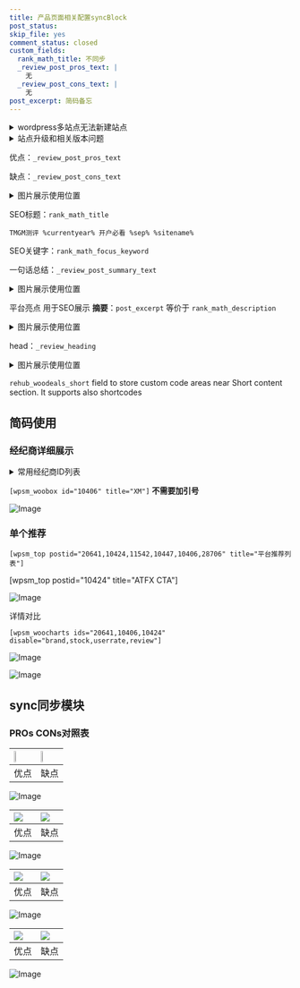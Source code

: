 ```yaml
---
title: 产品页面相关配置syncBlock
post_status: 
skip_file: yes
comment_status: closed
custom_fields:
  rank_math_title: 不同步
  _review_post_pros_text: |
    无
  _review_post_cons_text: |
    无
post_excerpt: 简码备忘
---
```

<details><summary>wordpress多站点无法新建站点</summary>

<li>和报错需要清理cookies一样的原因</li>
<li>wp-config.php里面<code>define( 'SUBDOMAIN_INSTALL', false );//子域名安装</code></li>
<li>新建子站点是用<code>define( 'SUBDOMAIN_INSTALL', true);//子域名安装</code> 完成以后，改成<code>false</code></li>
</details>

<details><summary>站点升级和相关版本问题</summary>

<p>wordpress：5.9.9
woocommerce：7.5.1
出现问题的地方：主题选项里面>><strong>Product layout >>compact style</strong></p>
<p>如何出现没有用过的字段 导致无法保存。先导出配置 然后进行修改，后面再次恢复即可。</p>
<p>出现部分字段无法显示时，需要返回默认布局后，对产品进行保存就好了。</p>
<p></p>
</details>

优点：`_review_post_pros_text`

缺点：`_review_post_cons_text`

<details><summary>图片展示使用位置</summary>

<img src="https://prod-files-secure.s3.us-west-2.amazonaws.com/39ed1227-6d7d-4570-be36-9ccd4a2c4241/f51d3d83-55d4-4bdf-9604-f37ec77ab556/Untitled.png?X-Amz-Algorithm=AWS4-HMAC-SHA256&X-Amz-Content-Sha256=UNSIGNED-PAYLOAD&X-Amz-Credential=ASIAZI2LB466RTKRLUOF%2F20251018%2Fus-west-2%2Fs3%2Faws4_request&X-Amz-Date=20251018T105516Z&X-Amz-Expires=3600&X-Amz-Security-Token=IQoJb3JpZ2luX2VjEA8aCXVzLXdlc3QtMiJIMEYCIQDuaikhkat7NaKCW5LtPbdKxYdRfv%2FJbmhgp4nkrWA%2FYQIhALo1BWTIJi8GtyINqiJ0u%2F98r4oJ5bQutCgoH1vrM7HiKogECLf%2F%2F%2F%2F%2F%2F%2F%2F%2F%2FwEQABoMNjM3NDIzMTgzODA1IgwxD6IzQ49cH27oOekq3AM6EbrwUk5YZPcb2%2F%2FPyqkJVGseEphmXB64wLFmZNjO3Mfp%2F7BDkV4k78ziS78%2BHvDRSi%2B3ZeJfVvPPkIunrA7R8lMawIuStC8Uea9%2FxbDPP80pA7MQR4Pb4xdll8tK9cSxQR%2BgHt%2FWtKtxIhzyr40jUAb274ftczEQ1I%2FCwkSBSso51Qjwm2RZIn%2FwGEy9CroB4Oh70ty9qHgSIbfdXAnRa5lEL91kVjztJ1IoBGMHJ6rtZXhaXQJbbQAPXXqHF0Ye9%2FNYWZ3%2FAophh4XTH6qGf9nYo6KwrTZfz4r7aW%2FTi7FBD2L50vNOtIoGjSZ%2B%2FglsUh4QT6pc0vNshvtN%2BVpu0eGwpQEcwev%2BEpgi2mPjN6Qjz%2BRiI4KHBqNdTmlSoHK66oSfIHyo4XRyAgH%2FgehU8wvmWIgj%2Bt14ULDexfax4U8Od2EwppXDrgLtxoK0bjN1aSbxsExl5MQSGqdhFDDMrqkQ1vuV7uYieGC1%2BaoN7BpvzhZPuuuceRLPLQ590Z2kogekubATrgoSPAzqRbd7Hd0CF%2By1AJfHYv1OfP6AQFA3O%2B%2BVUoqnepTMh91ATVzPQkSlaednDDDRs5xevFzjFB%2Bv9fMk2MGsONTNULqcGXZr7PkKLqDIfK%2FdqTDJ5czHBjqkAdtZ7VdweJGhkf12t4J9u7oodS%2BuPZo4JzQesg93Bz7B6MY6knwtYfZUISPP%2FV4CCfmR0RTJnWugHfYZd3ND3wE07Y4YYkqlkhJUuyD%2FXpj4oHEkum9sbpiQ7BTw9n0lugvaljMmJ6DYFB1Qs5iaf7XlVyzXUvmfNOFvyf17tfueJwwf9NRVfJ%2BUiVlS5DpIHRaCQV53eC4dxyFwPgcuah%2F76%2F6N&X-Amz-Signature=e6176a3a38534952138eb0bd84389a36ccb903f9d5f39778a2e8829b11507440&X-Amz-SignedHeaders=host&x-amz-checksum-mode=ENABLED&x-id=GetObject" alt="Image">
</details>

SEO标题：`rank_math_title`

`TMGM测评 %currentyear% 开户必看 %sep% %sitename%`

SEO关键字：`rank_math_focus_keyword`

一句话总结：`_review_post_summary_text`

<details><summary>图片展示使用位置</summary>

<img src="https://prod-files-secure.s3.us-west-2.amazonaws.com/39ed1227-6d7d-4570-be36-9ccd4a2c4241/4b96a922-296c-4f4e-8630-d1c870cbce01/Untitled.png?X-Amz-Algorithm=AWS4-HMAC-SHA256&X-Amz-Content-Sha256=UNSIGNED-PAYLOAD&X-Amz-Credential=ASIAZI2LB466VT2EJ6IK%2F20251018%2Fus-west-2%2Fs3%2Faws4_request&X-Amz-Date=20251018T105516Z&X-Amz-Expires=3600&X-Amz-Security-Token=IQoJb3JpZ2luX2VjEA8aCXVzLXdlc3QtMiJHMEUCIElkgbGZwU6y8SN45D%2F%2BUZJ1bbc6YU0JfM8H%2F%2FxES9skAiEAwzGowZN4Q8WIQMGUJCVNtLuKU%2FHq9Lz4ln4L5nxJBu4qiAQIuP%2F%2F%2F%2F%2F%2F%2F%2F%2F%2FARAAGgw2Mzc0MjMxODM4MDUiDEm%2BFgFRMMKDNU2yEyrcA2uY2CDz39mMTfXg0n1N2VmbPz74t2ZEm3qEkX8NAHR5Eyrc%2BmshH1YIRAN7FtZ0Ly5VEpdAlI%2BzrwLrwGgE8PGRn4RCQpKQ98%2B7MSp7glUecE%2BfTln8Yvk7dsSt8H8rRO2e1%2F4nq36Q6QHntClzG68QvHAuZQbdus8hrWSMKTzHDqbesj7uYvhf0s8w06jelN8%2BuLOgkitwqYvRVRllqeIITsM1n0APGWopdx49ywGj%2BBzmUbbvMatOmm%2BdpXMgCi2ba9DD%2FETSvna%2BAHB%2BmQhCDleKBISbJDviSIZDeHvT0wsD%2BrZq%2FgQxEFjXCsrluuN8GXT6orAnw61PNduVKL0rQCNeopKGfELOWtD%2BjIILc6PqTI9sfJkhagPYpMXS52rHhtKN05rVdIKoDt2kbIQz1250oxiwcrpa3JX4hORAnyKSb%2B5i6lm5UKZQGlO8d35zDQ8RmW1D2cz6QLu0HIL8M35MYQ%2Fwem6wo21kJUiPEfE0N3jLYno46bMpoTaILTU%2FJ%2B1a7Woz95gIAAtFXC2rDI4R9GVgeM%2BbyM0QVi1bMXbvfAwJ4YJBfF0RtZn9q1g%2FU5QpNiK%2FQZeRincnpDGLNDA0uQ6CtA3fJQJ1YQYIUV3aC1F7CH0WMwY%2FMPTlzMcGOqUB8yplfo%2BABbxS6W1yTINyyXN%2B1pNQ7Ux82iWUPkceSokCgw6NbecDKdxSW8%2FAy5p1P1F6KI039zcxdxJsqsX19F5QD2agC7HcU%2BR5pyJswlvw1BMkHf5EraO2FSU%2FWxsfDUQClqTFeWzbCAJw2kdYLsd%2BHRV5tdgT1FqicRBEf3ogxJ%2Bv09xo5A83vruxW1K1Tog2QREuD2rDnzPYFmkEZnQ8n43z&X-Amz-Signature=4526c8fee292b0376c991eb1ae8020c003d6716d7643e1e656af5c063bef9521&X-Amz-SignedHeaders=host&x-amz-checksum-mode=ENABLED&x-id=GetObject" alt="Image">
</details>

平台亮点 用于SEO展示 **摘要**：`post_excerpt`  等价于 `rank_math_description`

<details><summary>图片展示使用位置</summary>

<img src="https://prod-files-secure.s3.us-west-2.amazonaws.com/39ed1227-6d7d-4570-be36-9ccd4a2c4241/1ee11f63-b60a-4dfe-a7a7-d58ff23b5d88/Untitled.png?X-Amz-Algorithm=AWS4-HMAC-SHA256&X-Amz-Content-Sha256=UNSIGNED-PAYLOAD&X-Amz-Credential=ASIAZI2LB466WMR4JTJH%2F20251018%2Fus-west-2%2Fs3%2Faws4_request&X-Amz-Date=20251018T105516Z&X-Amz-Expires=3600&X-Amz-Security-Token=IQoJb3JpZ2luX2VjEA8aCXVzLXdlc3QtMiJGMEQCIAy2IdN0yMwcl%2FQE45wl0JiVM%2Bi87gmrwS86e50y%2FrbyAiBRMPDScXPKANBoW6Y80eVQK3gNJMDGz0k%2Fc1hiKqSXeiqIBAi3%2F%2F%2F%2F%2F%2F%2F%2F%2F%2F8BEAAaDDYzNzQyMzE4MzgwNSIMOTWX0uuLmfFuUk5VKtwD9xmf4A45ZuK6V5kd6osxYy%2F9ptOGtD7QIPDJETSXEaufNUIE2jYIJ3Uqr6sQXYTQdhqqBXzLddqKBkvKPRKRFreVUQ4mdIBmDQOgAb3M69EjQ5SXPnqmYSZVSO%2BMCPy%2BGlXGEZGQ%2FvStyYS9s09h4zXVBF88FhTzllpQAtWDs3ZELTtp7VmRQqyDSp48Az2qYvjyVMyoxHN1S1Lx5HyEsBkBuHIJ9pONJ7KZZLMGxX2EtDNDp%2BZPmDgvHcxRXI8HJPamCGqlUmEdLwmIHfvxcBOejnVez5qdp1AF6W2gwx7B%2FmOm3WdXhbzcIdEdOg7ZGXNZeWjS%2F6a5eXigZi4Z%2FQFsUs6E1yYlU5wnXd3TVOwooiqqWXdtaR2caHvwZsHoNNgW0PhLQVBW1lhq5u9C%2Fp%2BAkEqxw1CdsYYIsKaTb51nfHdsI3%2B4GYiImMaFzyvIVDHsqIj9GNhOd8Mx84AljzgPGM2rZBD9JFwCTQvAjzB5rIA1xIrq05pgqTzo%2FkDqFZ1cQ%2FUt1Vz9FcIHgNNGRD50ZmM3e7jFBFSOnm88pyB9tUmjELMJCHJN3W9k%2F07D2jl9kfIpeVmiFw14cbWGBVYassMfrCw66Fv4GRNE0jEH5Tcs6VfNA24YXWMw0uTMxwY6pgEUS2jnMzLnhiW0U7pfHBMq7eRP4BletAjbnOGYCqApmOKHHuBlxG3WDQuHyy3JW9Gjl5lY4RDeF%2FVORU2f8fp7HjK9PdKOHkhcElHzh6Q1Vknq2NR%2FTrZjjLChqlqwQeBj%2BXzK%2FyU1KE8e2WK2Y9U54gF5jUM0UxsCS9g4X5tyWEsUs6wGxZ1V6CCXQG6kToQcBXphyl%2FFDvWpzTzFp%2Fdm7ENQLDMZ&X-Amz-Signature=97069c999e4137d52948df577255b7c8c834f513a6b751f7b8df3734c66b723c&X-Amz-SignedHeaders=host&x-amz-checksum-mode=ENABLED&x-id=GetObject" alt="Image">
<img src="https://prod-files-secure.s3.us-west-2.amazonaws.com/39ed1227-6d7d-4570-be36-9ccd4a2c4241/ad4118b5-78d8-4fbe-801e-3b29b5d99c01/Untitled.png?X-Amz-Algorithm=AWS4-HMAC-SHA256&X-Amz-Content-Sha256=UNSIGNED-PAYLOAD&X-Amz-Credential=ASIAZI2LB466WMR4JTJH%2F20251018%2Fus-west-2%2Fs3%2Faws4_request&X-Amz-Date=20251018T105516Z&X-Amz-Expires=3600&X-Amz-Security-Token=IQoJb3JpZ2luX2VjEA8aCXVzLXdlc3QtMiJGMEQCIAy2IdN0yMwcl%2FQE45wl0JiVM%2Bi87gmrwS86e50y%2FrbyAiBRMPDScXPKANBoW6Y80eVQK3gNJMDGz0k%2Fc1hiKqSXeiqIBAi3%2F%2F%2F%2F%2F%2F%2F%2F%2F%2F8BEAAaDDYzNzQyMzE4MzgwNSIMOTWX0uuLmfFuUk5VKtwD9xmf4A45ZuK6V5kd6osxYy%2F9ptOGtD7QIPDJETSXEaufNUIE2jYIJ3Uqr6sQXYTQdhqqBXzLddqKBkvKPRKRFreVUQ4mdIBmDQOgAb3M69EjQ5SXPnqmYSZVSO%2BMCPy%2BGlXGEZGQ%2FvStyYS9s09h4zXVBF88FhTzllpQAtWDs3ZELTtp7VmRQqyDSp48Az2qYvjyVMyoxHN1S1Lx5HyEsBkBuHIJ9pONJ7KZZLMGxX2EtDNDp%2BZPmDgvHcxRXI8HJPamCGqlUmEdLwmIHfvxcBOejnVez5qdp1AF6W2gwx7B%2FmOm3WdXhbzcIdEdOg7ZGXNZeWjS%2F6a5eXigZi4Z%2FQFsUs6E1yYlU5wnXd3TVOwooiqqWXdtaR2caHvwZsHoNNgW0PhLQVBW1lhq5u9C%2Fp%2BAkEqxw1CdsYYIsKaTb51nfHdsI3%2B4GYiImMaFzyvIVDHsqIj9GNhOd8Mx84AljzgPGM2rZBD9JFwCTQvAjzB5rIA1xIrq05pgqTzo%2FkDqFZ1cQ%2FUt1Vz9FcIHgNNGRD50ZmM3e7jFBFSOnm88pyB9tUmjELMJCHJN3W9k%2F07D2jl9kfIpeVmiFw14cbWGBVYassMfrCw66Fv4GRNE0jEH5Tcs6VfNA24YXWMw0uTMxwY6pgEUS2jnMzLnhiW0U7pfHBMq7eRP4BletAjbnOGYCqApmOKHHuBlxG3WDQuHyy3JW9Gjl5lY4RDeF%2FVORU2f8fp7HjK9PdKOHkhcElHzh6Q1Vknq2NR%2FTrZjjLChqlqwQeBj%2BXzK%2FyU1KE8e2WK2Y9U54gF5jUM0UxsCS9g4X5tyWEsUs6wGxZ1V6CCXQG6kToQcBXphyl%2FFDvWpzTzFp%2Fdm7ENQLDMZ&X-Amz-Signature=9c61d663d0269a462eb835db6e1574dac0532478f85fcc025fb8dd421867aff2&X-Amz-SignedHeaders=host&x-amz-checksum-mode=ENABLED&x-id=GetObject" alt="Image">
<img src="https://prod-files-secure.s3.us-west-2.amazonaws.com/39ed1227-6d7d-4570-be36-9ccd4a2c4241/a38cf7c9-a79c-4b64-9e94-13589fe0758b/Untitled.png?X-Amz-Algorithm=AWS4-HMAC-SHA256&X-Amz-Content-Sha256=UNSIGNED-PAYLOAD&X-Amz-Credential=ASIAZI2LB466WMR4JTJH%2F20251018%2Fus-west-2%2Fs3%2Faws4_request&X-Amz-Date=20251018T105516Z&X-Amz-Expires=3600&X-Amz-Security-Token=IQoJb3JpZ2luX2VjEA8aCXVzLXdlc3QtMiJGMEQCIAy2IdN0yMwcl%2FQE45wl0JiVM%2Bi87gmrwS86e50y%2FrbyAiBRMPDScXPKANBoW6Y80eVQK3gNJMDGz0k%2Fc1hiKqSXeiqIBAi3%2F%2F%2F%2F%2F%2F%2F%2F%2F%2F8BEAAaDDYzNzQyMzE4MzgwNSIMOTWX0uuLmfFuUk5VKtwD9xmf4A45ZuK6V5kd6osxYy%2F9ptOGtD7QIPDJETSXEaufNUIE2jYIJ3Uqr6sQXYTQdhqqBXzLddqKBkvKPRKRFreVUQ4mdIBmDQOgAb3M69EjQ5SXPnqmYSZVSO%2BMCPy%2BGlXGEZGQ%2FvStyYS9s09h4zXVBF88FhTzllpQAtWDs3ZELTtp7VmRQqyDSp48Az2qYvjyVMyoxHN1S1Lx5HyEsBkBuHIJ9pONJ7KZZLMGxX2EtDNDp%2BZPmDgvHcxRXI8HJPamCGqlUmEdLwmIHfvxcBOejnVez5qdp1AF6W2gwx7B%2FmOm3WdXhbzcIdEdOg7ZGXNZeWjS%2F6a5eXigZi4Z%2FQFsUs6E1yYlU5wnXd3TVOwooiqqWXdtaR2caHvwZsHoNNgW0PhLQVBW1lhq5u9C%2Fp%2BAkEqxw1CdsYYIsKaTb51nfHdsI3%2B4GYiImMaFzyvIVDHsqIj9GNhOd8Mx84AljzgPGM2rZBD9JFwCTQvAjzB5rIA1xIrq05pgqTzo%2FkDqFZ1cQ%2FUt1Vz9FcIHgNNGRD50ZmM3e7jFBFSOnm88pyB9tUmjELMJCHJN3W9k%2F07D2jl9kfIpeVmiFw14cbWGBVYassMfrCw66Fv4GRNE0jEH5Tcs6VfNA24YXWMw0uTMxwY6pgEUS2jnMzLnhiW0U7pfHBMq7eRP4BletAjbnOGYCqApmOKHHuBlxG3WDQuHyy3JW9Gjl5lY4RDeF%2FVORU2f8fp7HjK9PdKOHkhcElHzh6Q1Vknq2NR%2FTrZjjLChqlqwQeBj%2BXzK%2FyU1KE8e2WK2Y9U54gF5jUM0UxsCS9g4X5tyWEsUs6wGxZ1V6CCXQG6kToQcBXphyl%2FFDvWpzTzFp%2Fdm7ENQLDMZ&X-Amz-Signature=beab3d6000534f938afba54bcb2b2e534a2a7cb8624fb9f8ae84e224b0401617&X-Amz-SignedHeaders=host&x-amz-checksum-mode=ENABLED&x-id=GetObject" alt="Image">
<img src="https://prod-files-secure.s3.us-west-2.amazonaws.com/39ed1227-6d7d-4570-be36-9ccd4a2c4241/7da6fc1e-d2ac-42ae-8c75-cb5749aa18f6/Untitled.png?X-Amz-Algorithm=AWS4-HMAC-SHA256&X-Amz-Content-Sha256=UNSIGNED-PAYLOAD&X-Amz-Credential=ASIAZI2LB466WMR4JTJH%2F20251018%2Fus-west-2%2Fs3%2Faws4_request&X-Amz-Date=20251018T105516Z&X-Amz-Expires=3600&X-Amz-Security-Token=IQoJb3JpZ2luX2VjEA8aCXVzLXdlc3QtMiJGMEQCIAy2IdN0yMwcl%2FQE45wl0JiVM%2Bi87gmrwS86e50y%2FrbyAiBRMPDScXPKANBoW6Y80eVQK3gNJMDGz0k%2Fc1hiKqSXeiqIBAi3%2F%2F%2F%2F%2F%2F%2F%2F%2F%2F8BEAAaDDYzNzQyMzE4MzgwNSIMOTWX0uuLmfFuUk5VKtwD9xmf4A45ZuK6V5kd6osxYy%2F9ptOGtD7QIPDJETSXEaufNUIE2jYIJ3Uqr6sQXYTQdhqqBXzLddqKBkvKPRKRFreVUQ4mdIBmDQOgAb3M69EjQ5SXPnqmYSZVSO%2BMCPy%2BGlXGEZGQ%2FvStyYS9s09h4zXVBF88FhTzllpQAtWDs3ZELTtp7VmRQqyDSp48Az2qYvjyVMyoxHN1S1Lx5HyEsBkBuHIJ9pONJ7KZZLMGxX2EtDNDp%2BZPmDgvHcxRXI8HJPamCGqlUmEdLwmIHfvxcBOejnVez5qdp1AF6W2gwx7B%2FmOm3WdXhbzcIdEdOg7ZGXNZeWjS%2F6a5eXigZi4Z%2FQFsUs6E1yYlU5wnXd3TVOwooiqqWXdtaR2caHvwZsHoNNgW0PhLQVBW1lhq5u9C%2Fp%2BAkEqxw1CdsYYIsKaTb51nfHdsI3%2B4GYiImMaFzyvIVDHsqIj9GNhOd8Mx84AljzgPGM2rZBD9JFwCTQvAjzB5rIA1xIrq05pgqTzo%2FkDqFZ1cQ%2FUt1Vz9FcIHgNNGRD50ZmM3e7jFBFSOnm88pyB9tUmjELMJCHJN3W9k%2F07D2jl9kfIpeVmiFw14cbWGBVYassMfrCw66Fv4GRNE0jEH5Tcs6VfNA24YXWMw0uTMxwY6pgEUS2jnMzLnhiW0U7pfHBMq7eRP4BletAjbnOGYCqApmOKHHuBlxG3WDQuHyy3JW9Gjl5lY4RDeF%2FVORU2f8fp7HjK9PdKOHkhcElHzh6Q1Vknq2NR%2FTrZjjLChqlqwQeBj%2BXzK%2FyU1KE8e2WK2Y9U54gF5jUM0UxsCS9g4X5tyWEsUs6wGxZ1V6CCXQG6kToQcBXphyl%2FFDvWpzTzFp%2Fdm7ENQLDMZ&X-Amz-Signature=712b7f3a7e36a0fcfbc221be52a31dfcd27f8925ca23d48fb977ff4bbf5351b9&X-Amz-SignedHeaders=host&x-amz-checksum-mode=ENABLED&x-id=GetObject" alt="Image">
<img src="https://prod-files-secure.s3.us-west-2.amazonaws.com/39ed1227-6d7d-4570-be36-9ccd4a2c4241/7e97f40a-eaee-47f5-b2f9-475f96808fa7/Untitled.png?X-Amz-Algorithm=AWS4-HMAC-SHA256&X-Amz-Content-Sha256=UNSIGNED-PAYLOAD&X-Amz-Credential=ASIAZI2LB466WMR4JTJH%2F20251018%2Fus-west-2%2Fs3%2Faws4_request&X-Amz-Date=20251018T105516Z&X-Amz-Expires=3600&X-Amz-Security-Token=IQoJb3JpZ2luX2VjEA8aCXVzLXdlc3QtMiJGMEQCIAy2IdN0yMwcl%2FQE45wl0JiVM%2Bi87gmrwS86e50y%2FrbyAiBRMPDScXPKANBoW6Y80eVQK3gNJMDGz0k%2Fc1hiKqSXeiqIBAi3%2F%2F%2F%2F%2F%2F%2F%2F%2F%2F8BEAAaDDYzNzQyMzE4MzgwNSIMOTWX0uuLmfFuUk5VKtwD9xmf4A45ZuK6V5kd6osxYy%2F9ptOGtD7QIPDJETSXEaufNUIE2jYIJ3Uqr6sQXYTQdhqqBXzLddqKBkvKPRKRFreVUQ4mdIBmDQOgAb3M69EjQ5SXPnqmYSZVSO%2BMCPy%2BGlXGEZGQ%2FvStyYS9s09h4zXVBF88FhTzllpQAtWDs3ZELTtp7VmRQqyDSp48Az2qYvjyVMyoxHN1S1Lx5HyEsBkBuHIJ9pONJ7KZZLMGxX2EtDNDp%2BZPmDgvHcxRXI8HJPamCGqlUmEdLwmIHfvxcBOejnVez5qdp1AF6W2gwx7B%2FmOm3WdXhbzcIdEdOg7ZGXNZeWjS%2F6a5eXigZi4Z%2FQFsUs6E1yYlU5wnXd3TVOwooiqqWXdtaR2caHvwZsHoNNgW0PhLQVBW1lhq5u9C%2Fp%2BAkEqxw1CdsYYIsKaTb51nfHdsI3%2B4GYiImMaFzyvIVDHsqIj9GNhOd8Mx84AljzgPGM2rZBD9JFwCTQvAjzB5rIA1xIrq05pgqTzo%2FkDqFZ1cQ%2FUt1Vz9FcIHgNNGRD50ZmM3e7jFBFSOnm88pyB9tUmjELMJCHJN3W9k%2F07D2jl9kfIpeVmiFw14cbWGBVYassMfrCw66Fv4GRNE0jEH5Tcs6VfNA24YXWMw0uTMxwY6pgEUS2jnMzLnhiW0U7pfHBMq7eRP4BletAjbnOGYCqApmOKHHuBlxG3WDQuHyy3JW9Gjl5lY4RDeF%2FVORU2f8fp7HjK9PdKOHkhcElHzh6Q1Vknq2NR%2FTrZjjLChqlqwQeBj%2BXzK%2FyU1KE8e2WK2Y9U54gF5jUM0UxsCS9g4X5tyWEsUs6wGxZ1V6CCXQG6kToQcBXphyl%2FFDvWpzTzFp%2Fdm7ENQLDMZ&X-Amz-Signature=677b03409140fd4205b63c6614cbe56ec3a24127eb7ab112caee28e5849d35d3&X-Amz-SignedHeaders=host&x-amz-checksum-mode=ENABLED&x-id=GetObject" alt="Image">
</details>

head：`_review_heading`

<details><summary>图片展示使用位置</summary>

<img src="https://prod-files-secure.s3.us-west-2.amazonaws.com/39ed1227-6d7d-4570-be36-9ccd4a2c4241/3a4650ad-9887-415c-889a-edd51fa54f27/Untitled.png?X-Amz-Algorithm=AWS4-HMAC-SHA256&X-Amz-Content-Sha256=UNSIGNED-PAYLOAD&X-Amz-Credential=ASIAZI2LB466SNIUOGV5%2F20251018%2Fus-west-2%2Fs3%2Faws4_request&X-Amz-Date=20251018T105516Z&X-Amz-Expires=3600&X-Amz-Security-Token=IQoJb3JpZ2luX2VjEA8aCXVzLXdlc3QtMiJHMEUCIQDUAMAUtB1%2BFcg4s8SgbISmKWuaCEHcueuUGLAzOq7GhwIgVru8799Y%2FhwsQ4uCeTRH1AYyIKctXrMn55d5xGLi7wkqiAQIt%2F%2F%2F%2F%2F%2F%2F%2F%2F%2F%2FARAAGgw2Mzc0MjMxODM4MDUiDIl9TM9EDTxYKVWTzSrcA9uDRxShU72E2wyxqZDvEoTsL7T%2BvdRt9pJncKcX4jfL0dVUHrQm%2Bhno8l1DCsy2Xe7dRmGEDt23K99zKqHU4G1vfzUnddYgHBILUivdJv0I4T7dpGTjE94BDA9x7XjiBDWslD8XuIbrEW8oYow9cU2IX4M6qqRxwmB5uh1w7qyJuAqWwog%2Bc%2BbJu0C6TNxVOTJc%2FB9vVDkeqjl6vSeUa2Z6LYDESg61pzqxAMuP8r3XgbsUTBHB7wV6jadgiF8cT2hC0CyvjcMKYeb9tu3PUEwxWV5NfASkm3hm8chySrx6HU3WvqyQQkbcw6PyIMiJsiaudCjZutJzzXwlzTiFcUj7sAZWLhxInZAgcEaFRhd2nOS1slQ%2Bzjd%2FbjC6B9US53Tjh7gfcrzJrSnBbRWg30abMQKLJMTln4PaaF3r5ZiGsIl5v8hY9njGkxmZ8kDTJxi2ylZm%2B0W%2B4%2FNnq%2FpoUbVqGHkokxBPjk1eRNqlKver%2FYzgzdLmWcHkALgW2vYYm7CT1HTH6WwuYGSL0xnLpftSc%2F6H0lS2YkAKhBFJ7Ob53eux05q6SCzaX%2BZGjW0ch%2FG4gBQHxGTsDLzrX6q6%2F0lQnS9OLO6NqdP2AltBAhbWbHxznpYPyVleXS4LMPDkzMcGOqUBVXPDoFesAYEfsZVjj9EOTDaNi8KV3lBQuDRjim36M9wZyaMZOjR6t114C732CIoazriqDI2Aas2qtq8WYmTMH6xghdnTGKvFhLDnP2U9BMyajvS1xT%2F7xhJKeTuRXJj2AdOn5Y5lgFvgenpdaWpPhG%2F397bT7DHtag32ghk0gTlAnyngOMrImxF%2FurIQcM4%2F%2Fsv08ApZfqno89WMVmmfHuNkkwAC&X-Amz-Signature=6f204abeec3c3f6ddb3e26241e548ac938eb41c28a340fbfdb2abd494e224011&X-Amz-SignedHeaders=host&x-amz-checksum-mode=ENABLED&x-id=GetObject" alt="Image">
</details>

`rehub_woodeals_short`	field to store custom code areas near Short content section. It supports also shortcodes



## 简码使用

### 经纪商详细展示

<details><summary>常用经纪商ID列表</summary>

<pre><code class="php">嘉盛 ===> 20641  [wpsm_woobox id="20641" title="嘉盛"]
易信easymarkets ===> 11542  [wpsm_woobox id="11542" title="易信easymarkets"]
ATFX外汇 ===> 10424  [wpsm_woobox id="10424" title="ATFX"]
XM ===> 10406  [wpsm_woobox id="10406" title="XM"]
TMGM ===> 29622  [wpsm_woobox id="29622" title="TMGM"]
HYCM ===> 10447  [wpsm_woobox id="10447" title="HYCM"]
fpmarkets澳福外汇 ===> 20639  [wpsm_woobox id="20639" title="fpmarkets澳福外汇"]</code></pre>
</details>

`[wpsm_woobox id="10406" title="XM"]` **不需要加引号**

![Image](https://prod-files-secure.s3.us-west-2.amazonaws.com/39ed1227-6d7d-4570-be36-9ccd4a2c4241/4f898f9d-0fa7-4e43-acd3-ac6bc7be575a/Untitled.png?X-Amz-Algorithm=AWS4-HMAC-SHA256&X-Amz-Content-Sha256=UNSIGNED-PAYLOAD&X-Amz-Credential=ASIAZI2LB466776P7LUA%2F20251018%2Fus-west-2%2Fs3%2Faws4_request&X-Amz-Date=20251018T105514Z&X-Amz-Expires=3600&X-Amz-Security-Token=IQoJb3JpZ2luX2VjEA8aCXVzLXdlc3QtMiJGMEQCICMobCZzN%2F62GQlTdIsXa6aqMCh3kwftDHiCpOC0BBjyAiAgd8qdcC2fLH85VGjO2%2BRHHO1H%2FTOEi2aNuU1J6dT4hyqIBAi3%2F%2F%2F%2F%2F%2F%2F%2F%2F%2F8BEAAaDDYzNzQyMzE4MzgwNSIMTmc9LuJRX5N5IqzkKtwDL9f86N2oSTCMi4Q7VqcDMPkSv7J9M77P291MfHUkCKU4jtbCeBBvlQO9lk6Tgv4f3OV%2F4b%2F0kd4Vt7sD5KZq4ZmZHkh8QMDLwErUbaTeNmcayMHDsK8hMEAjLVAF2Lc1IC0dcI2mRN6bsLTNk4rHU%2BjQBt2cUUSSRSMY3khjTpu0FymKBwSPkR0okvHGwPGyqjGiIkDT3REetoOldAqLmjWyBUO3oy4eSCXbbDWJ2adjQ41MMXbE6sUQ8lkG6YVGl848eJ73ngsz50ONEHW300ZItNIsjiVleZQlFKIKdEje8hlo%2BlKzYsgyNYC%2Bj6CtjUIQ6EY73oxIUf8eCEO%2Bt6atL3L7eo4vsIvOsJOwF2B0QAlG4y2wtAcaNWKEYpYWsto5L%2FImMjtqOMOsv13p7vLVMT%2FAiO1pekMJ6mGzAz0ub3LvM3SbmWyIfsYGza2FsDAHb4uozk1R3GPYHG93I5lxPLvI6zvliVNsDR%2Fxh7eoxkWQfKps2HSTUIc42SqGAajApJmbuIchAPamhKuwhu4MggDR2rgAwzXfvIPJZUXtOBuTHeAUAYqA3l8RQoyXhO3EfEO0xp4pMSr7SX8LN7FOPbSlR8jMlj9465jTZzBz%2BjqrS%2FU3ab1HLz4w%2BOTMxwY6pgE2a8do%2F%2F6Lfs21NyPL7FV11phC7ulASliR3TO108cIt5g3R%2B90FWlwH6MPClq7m3Jec%2FiUutMF2vWBBZlsP0HawKV488psNaOVq8ljzLuwpKpOBDptQvei%2B91Z1EsD9PoEvpHO5QP3UpFwzvh1TcLnpdI5ch46TOdEV2x%2FYLC0FwfPIeDEeB06Qc%2F1j9IVH9C6n2BRpxb4HibRiCanGhlhoDClWlFQ&X-Amz-Signature=ba42d9549ef9a8773f64981005b3187957c83a66d22dacf61bbd1e2280afaa4e&X-Amz-SignedHeaders=host&x-amz-checksum-mode=ENABLED&x-id=GetObject)

### 单个推荐
`[wpsm_top postid="20641,10424,11542,10447,10406,28706" title="平台推荐列表"]`

[wpsm_top postid="10424" title="ATFX CTA"]

![Image](https://prod-files-secure.s3.us-west-2.amazonaws.com/39ed1227-6d7d-4570-be36-9ccd4a2c4241/5ac620dc-51a8-48b6-b55d-91f47299193c/Untitled.png?X-Amz-Algorithm=AWS4-HMAC-SHA256&X-Amz-Content-Sha256=UNSIGNED-PAYLOAD&X-Amz-Credential=ASIAZI2LB466776P7LUA%2F20251018%2Fus-west-2%2Fs3%2Faws4_request&X-Amz-Date=20251018T105514Z&X-Amz-Expires=3600&X-Amz-Security-Token=IQoJb3JpZ2luX2VjEA8aCXVzLXdlc3QtMiJGMEQCICMobCZzN%2F62GQlTdIsXa6aqMCh3kwftDHiCpOC0BBjyAiAgd8qdcC2fLH85VGjO2%2BRHHO1H%2FTOEi2aNuU1J6dT4hyqIBAi3%2F%2F%2F%2F%2F%2F%2F%2F%2F%2F8BEAAaDDYzNzQyMzE4MzgwNSIMTmc9LuJRX5N5IqzkKtwDL9f86N2oSTCMi4Q7VqcDMPkSv7J9M77P291MfHUkCKU4jtbCeBBvlQO9lk6Tgv4f3OV%2F4b%2F0kd4Vt7sD5KZq4ZmZHkh8QMDLwErUbaTeNmcayMHDsK8hMEAjLVAF2Lc1IC0dcI2mRN6bsLTNk4rHU%2BjQBt2cUUSSRSMY3khjTpu0FymKBwSPkR0okvHGwPGyqjGiIkDT3REetoOldAqLmjWyBUO3oy4eSCXbbDWJ2adjQ41MMXbE6sUQ8lkG6YVGl848eJ73ngsz50ONEHW300ZItNIsjiVleZQlFKIKdEje8hlo%2BlKzYsgyNYC%2Bj6CtjUIQ6EY73oxIUf8eCEO%2Bt6atL3L7eo4vsIvOsJOwF2B0QAlG4y2wtAcaNWKEYpYWsto5L%2FImMjtqOMOsv13p7vLVMT%2FAiO1pekMJ6mGzAz0ub3LvM3SbmWyIfsYGza2FsDAHb4uozk1R3GPYHG93I5lxPLvI6zvliVNsDR%2Fxh7eoxkWQfKps2HSTUIc42SqGAajApJmbuIchAPamhKuwhu4MggDR2rgAwzXfvIPJZUXtOBuTHeAUAYqA3l8RQoyXhO3EfEO0xp4pMSr7SX8LN7FOPbSlR8jMlj9465jTZzBz%2BjqrS%2FU3ab1HLz4w%2BOTMxwY6pgE2a8do%2F%2F6Lfs21NyPL7FV11phC7ulASliR3TO108cIt5g3R%2B90FWlwH6MPClq7m3Jec%2FiUutMF2vWBBZlsP0HawKV488psNaOVq8ljzLuwpKpOBDptQvei%2B91Z1EsD9PoEvpHO5QP3UpFwzvh1TcLnpdI5ch46TOdEV2x%2FYLC0FwfPIeDEeB06Qc%2F1j9IVH9C6n2BRpxb4HibRiCanGhlhoDClWlFQ&X-Amz-Signature=c151641ad30f109589b2d26257ffe248e6500fa04ac23e5541c41c296688a30e&X-Amz-SignedHeaders=host&x-amz-checksum-mode=ENABLED&x-id=GetObject)

详情对比

`[wpsm_woocharts ids="20641,10406,10424" disable="brand,stock,userrate,review"]`

![Image](https://prod-files-secure.s3.us-west-2.amazonaws.com/39ed1227-6d7d-4570-be36-9ccd4a2c4241/bf3ba45f-b9f3-4295-8aef-b4a495fd25f4/Untitled.png?X-Amz-Algorithm=AWS4-HMAC-SHA256&X-Amz-Content-Sha256=UNSIGNED-PAYLOAD&X-Amz-Credential=ASIAZI2LB466776P7LUA%2F20251018%2Fus-west-2%2Fs3%2Faws4_request&X-Amz-Date=20251018T105514Z&X-Amz-Expires=3600&X-Amz-Security-Token=IQoJb3JpZ2luX2VjEA8aCXVzLXdlc3QtMiJGMEQCICMobCZzN%2F62GQlTdIsXa6aqMCh3kwftDHiCpOC0BBjyAiAgd8qdcC2fLH85VGjO2%2BRHHO1H%2FTOEi2aNuU1J6dT4hyqIBAi3%2F%2F%2F%2F%2F%2F%2F%2F%2F%2F8BEAAaDDYzNzQyMzE4MzgwNSIMTmc9LuJRX5N5IqzkKtwDL9f86N2oSTCMi4Q7VqcDMPkSv7J9M77P291MfHUkCKU4jtbCeBBvlQO9lk6Tgv4f3OV%2F4b%2F0kd4Vt7sD5KZq4ZmZHkh8QMDLwErUbaTeNmcayMHDsK8hMEAjLVAF2Lc1IC0dcI2mRN6bsLTNk4rHU%2BjQBt2cUUSSRSMY3khjTpu0FymKBwSPkR0okvHGwPGyqjGiIkDT3REetoOldAqLmjWyBUO3oy4eSCXbbDWJ2adjQ41MMXbE6sUQ8lkG6YVGl848eJ73ngsz50ONEHW300ZItNIsjiVleZQlFKIKdEje8hlo%2BlKzYsgyNYC%2Bj6CtjUIQ6EY73oxIUf8eCEO%2Bt6atL3L7eo4vsIvOsJOwF2B0QAlG4y2wtAcaNWKEYpYWsto5L%2FImMjtqOMOsv13p7vLVMT%2FAiO1pekMJ6mGzAz0ub3LvM3SbmWyIfsYGza2FsDAHb4uozk1R3GPYHG93I5lxPLvI6zvliVNsDR%2Fxh7eoxkWQfKps2HSTUIc42SqGAajApJmbuIchAPamhKuwhu4MggDR2rgAwzXfvIPJZUXtOBuTHeAUAYqA3l8RQoyXhO3EfEO0xp4pMSr7SX8LN7FOPbSlR8jMlj9465jTZzBz%2BjqrS%2FU3ab1HLz4w%2BOTMxwY6pgE2a8do%2F%2F6Lfs21NyPL7FV11phC7ulASliR3TO108cIt5g3R%2B90FWlwH6MPClq7m3Jec%2FiUutMF2vWBBZlsP0HawKV488psNaOVq8ljzLuwpKpOBDptQvei%2B91Z1EsD9PoEvpHO5QP3UpFwzvh1TcLnpdI5ch46TOdEV2x%2FYLC0FwfPIeDEeB06Qc%2F1j9IVH9C6n2BRpxb4HibRiCanGhlhoDClWlFQ&X-Amz-Signature=9de907ce3e905641a202e70e1eb8329455ae38cf867502fb159a7ead5c47c0ca&X-Amz-SignedHeaders=host&x-amz-checksum-mode=ENABLED&x-id=GetObject)

![Image](https://prod-files-secure.s3.us-west-2.amazonaws.com/39ed1227-6d7d-4570-be36-9ccd4a2c4241/30bc56ef-f383-4b48-9768-2ebc9e436ec0/Untitled.png?X-Amz-Algorithm=AWS4-HMAC-SHA256&X-Amz-Content-Sha256=UNSIGNED-PAYLOAD&X-Amz-Credential=ASIAZI2LB466776P7LUA%2F20251018%2Fus-west-2%2Fs3%2Faws4_request&X-Amz-Date=20251018T105514Z&X-Amz-Expires=3600&X-Amz-Security-Token=IQoJb3JpZ2luX2VjEA8aCXVzLXdlc3QtMiJGMEQCICMobCZzN%2F62GQlTdIsXa6aqMCh3kwftDHiCpOC0BBjyAiAgd8qdcC2fLH85VGjO2%2BRHHO1H%2FTOEi2aNuU1J6dT4hyqIBAi3%2F%2F%2F%2F%2F%2F%2F%2F%2F%2F8BEAAaDDYzNzQyMzE4MzgwNSIMTmc9LuJRX5N5IqzkKtwDL9f86N2oSTCMi4Q7VqcDMPkSv7J9M77P291MfHUkCKU4jtbCeBBvlQO9lk6Tgv4f3OV%2F4b%2F0kd4Vt7sD5KZq4ZmZHkh8QMDLwErUbaTeNmcayMHDsK8hMEAjLVAF2Lc1IC0dcI2mRN6bsLTNk4rHU%2BjQBt2cUUSSRSMY3khjTpu0FymKBwSPkR0okvHGwPGyqjGiIkDT3REetoOldAqLmjWyBUO3oy4eSCXbbDWJ2adjQ41MMXbE6sUQ8lkG6YVGl848eJ73ngsz50ONEHW300ZItNIsjiVleZQlFKIKdEje8hlo%2BlKzYsgyNYC%2Bj6CtjUIQ6EY73oxIUf8eCEO%2Bt6atL3L7eo4vsIvOsJOwF2B0QAlG4y2wtAcaNWKEYpYWsto5L%2FImMjtqOMOsv13p7vLVMT%2FAiO1pekMJ6mGzAz0ub3LvM3SbmWyIfsYGza2FsDAHb4uozk1R3GPYHG93I5lxPLvI6zvliVNsDR%2Fxh7eoxkWQfKps2HSTUIc42SqGAajApJmbuIchAPamhKuwhu4MggDR2rgAwzXfvIPJZUXtOBuTHeAUAYqA3l8RQoyXhO3EfEO0xp4pMSr7SX8LN7FOPbSlR8jMlj9465jTZzBz%2BjqrS%2FU3ab1HLz4w%2BOTMxwY6pgE2a8do%2F%2F6Lfs21NyPL7FV11phC7ulASliR3TO108cIt5g3R%2B90FWlwH6MPClq7m3Jec%2FiUutMF2vWBBZlsP0HawKV488psNaOVq8ljzLuwpKpOBDptQvei%2B91Z1EsD9PoEvpHO5QP3UpFwzvh1TcLnpdI5ch46TOdEV2x%2FYLC0FwfPIeDEeB06Qc%2F1j9IVH9C6n2BRpxb4HibRiCanGhlhoDClWlFQ&X-Amz-Signature=1c490ecf8dedee1f544ed4104cae9dd3f9390e55e5b20ef00d1ee5f46a0bb4b1&X-Amz-SignedHeaders=host&x-amz-checksum-mode=ENABLED&x-id=GetObject)

## sync同步模块

### PROs CONs对照表

| <img src="https://cdn.ifttt.fun/gh/jarlin8/OSS@main/icons/customize/pros.svg" height="auto" width="37.3%"> | <img src="https://cdn.ifttt.fun/gh/jarlin8/OSS@main/icons/customize/cons.svg" height="auto" width="28.8%"> |
| :--- | :--- |
| 优点 | 缺点 |

![Image](https://prod-files-secure.s3.us-west-2.amazonaws.com/39ed1227-6d7d-4570-be36-9ccd4a2c4241/8742b755-dfb5-4004-9a5f-d6e561664bd8/Untitled.png?X-Amz-Algorithm=AWS4-HMAC-SHA256&X-Amz-Content-Sha256=UNSIGNED-PAYLOAD&X-Amz-Credential=ASIAZI2LB466776P7LUA%2F20251018%2Fus-west-2%2Fs3%2Faws4_request&X-Amz-Date=20251018T105514Z&X-Amz-Expires=3600&X-Amz-Security-Token=IQoJb3JpZ2luX2VjEA8aCXVzLXdlc3QtMiJGMEQCICMobCZzN%2F62GQlTdIsXa6aqMCh3kwftDHiCpOC0BBjyAiAgd8qdcC2fLH85VGjO2%2BRHHO1H%2FTOEi2aNuU1J6dT4hyqIBAi3%2F%2F%2F%2F%2F%2F%2F%2F%2F%2F8BEAAaDDYzNzQyMzE4MzgwNSIMTmc9LuJRX5N5IqzkKtwDL9f86N2oSTCMi4Q7VqcDMPkSv7J9M77P291MfHUkCKU4jtbCeBBvlQO9lk6Tgv4f3OV%2F4b%2F0kd4Vt7sD5KZq4ZmZHkh8QMDLwErUbaTeNmcayMHDsK8hMEAjLVAF2Lc1IC0dcI2mRN6bsLTNk4rHU%2BjQBt2cUUSSRSMY3khjTpu0FymKBwSPkR0okvHGwPGyqjGiIkDT3REetoOldAqLmjWyBUO3oy4eSCXbbDWJ2adjQ41MMXbE6sUQ8lkG6YVGl848eJ73ngsz50ONEHW300ZItNIsjiVleZQlFKIKdEje8hlo%2BlKzYsgyNYC%2Bj6CtjUIQ6EY73oxIUf8eCEO%2Bt6atL3L7eo4vsIvOsJOwF2B0QAlG4y2wtAcaNWKEYpYWsto5L%2FImMjtqOMOsv13p7vLVMT%2FAiO1pekMJ6mGzAz0ub3LvM3SbmWyIfsYGza2FsDAHb4uozk1R3GPYHG93I5lxPLvI6zvliVNsDR%2Fxh7eoxkWQfKps2HSTUIc42SqGAajApJmbuIchAPamhKuwhu4MggDR2rgAwzXfvIPJZUXtOBuTHeAUAYqA3l8RQoyXhO3EfEO0xp4pMSr7SX8LN7FOPbSlR8jMlj9465jTZzBz%2BjqrS%2FU3ab1HLz4w%2BOTMxwY6pgE2a8do%2F%2F6Lfs21NyPL7FV11phC7ulASliR3TO108cIt5g3R%2B90FWlwH6MPClq7m3Jec%2FiUutMF2vWBBZlsP0HawKV488psNaOVq8ljzLuwpKpOBDptQvei%2B91Z1EsD9PoEvpHO5QP3UpFwzvh1TcLnpdI5ch46TOdEV2x%2FYLC0FwfPIeDEeB06Qc%2F1j9IVH9C6n2BRpxb4HibRiCanGhlhoDClWlFQ&X-Amz-Signature=986be0454f07f26581777c5235b1c47ca0787718e75755a3e201f40516090c60&X-Amz-SignedHeaders=host&x-amz-checksum-mode=ENABLED&x-id=GetObject)

| <img src="https://cdn.ifttt.fun/gh/jarlin8/OSS@main/icons/customize/pros1.svg" height="auto"> | <img src="https://cdn.ifttt.fun/gh/jarlin8/OSS@main/icons/customize/cons1.svg" height="auto"> |
| :--- | :--- |
| 优点 | 缺点 |

![Image](https://prod-files-secure.s3.us-west-2.amazonaws.com/39ed1227-6d7d-4570-be36-9ccd4a2c4241/806358f8-c9c4-4e17-bb35-c6c76a5397a5/Untitled.png?X-Amz-Algorithm=AWS4-HMAC-SHA256&X-Amz-Content-Sha256=UNSIGNED-PAYLOAD&X-Amz-Credential=ASIAZI2LB466776P7LUA%2F20251018%2Fus-west-2%2Fs3%2Faws4_request&X-Amz-Date=20251018T105514Z&X-Amz-Expires=3600&X-Amz-Security-Token=IQoJb3JpZ2luX2VjEA8aCXVzLXdlc3QtMiJGMEQCICMobCZzN%2F62GQlTdIsXa6aqMCh3kwftDHiCpOC0BBjyAiAgd8qdcC2fLH85VGjO2%2BRHHO1H%2FTOEi2aNuU1J6dT4hyqIBAi3%2F%2F%2F%2F%2F%2F%2F%2F%2F%2F8BEAAaDDYzNzQyMzE4MzgwNSIMTmc9LuJRX5N5IqzkKtwDL9f86N2oSTCMi4Q7VqcDMPkSv7J9M77P291MfHUkCKU4jtbCeBBvlQO9lk6Tgv4f3OV%2F4b%2F0kd4Vt7sD5KZq4ZmZHkh8QMDLwErUbaTeNmcayMHDsK8hMEAjLVAF2Lc1IC0dcI2mRN6bsLTNk4rHU%2BjQBt2cUUSSRSMY3khjTpu0FymKBwSPkR0okvHGwPGyqjGiIkDT3REetoOldAqLmjWyBUO3oy4eSCXbbDWJ2adjQ41MMXbE6sUQ8lkG6YVGl848eJ73ngsz50ONEHW300ZItNIsjiVleZQlFKIKdEje8hlo%2BlKzYsgyNYC%2Bj6CtjUIQ6EY73oxIUf8eCEO%2Bt6atL3L7eo4vsIvOsJOwF2B0QAlG4y2wtAcaNWKEYpYWsto5L%2FImMjtqOMOsv13p7vLVMT%2FAiO1pekMJ6mGzAz0ub3LvM3SbmWyIfsYGza2FsDAHb4uozk1R3GPYHG93I5lxPLvI6zvliVNsDR%2Fxh7eoxkWQfKps2HSTUIc42SqGAajApJmbuIchAPamhKuwhu4MggDR2rgAwzXfvIPJZUXtOBuTHeAUAYqA3l8RQoyXhO3EfEO0xp4pMSr7SX8LN7FOPbSlR8jMlj9465jTZzBz%2BjqrS%2FU3ab1HLz4w%2BOTMxwY6pgE2a8do%2F%2F6Lfs21NyPL7FV11phC7ulASliR3TO108cIt5g3R%2B90FWlwH6MPClq7m3Jec%2FiUutMF2vWBBZlsP0HawKV488psNaOVq8ljzLuwpKpOBDptQvei%2B91Z1EsD9PoEvpHO5QP3UpFwzvh1TcLnpdI5ch46TOdEV2x%2FYLC0FwfPIeDEeB06Qc%2F1j9IVH9C6n2BRpxb4HibRiCanGhlhoDClWlFQ&X-Amz-Signature=54b0b89261d0e6c50307e6b5730f05dc736d0850c05632a25a95d335e2f4cb54&X-Amz-SignedHeaders=host&x-amz-checksum-mode=ENABLED&x-id=GetObject)

| <img src="https://cdn.ifttt.fun/gh/jarlin8/OSS@main/icons/customize/pros2.svg" height="auto"> | <img src="https://cdn.ifttt.fun/gh/jarlin8/OSS@main/icons/customize/cons2.svg" height="auto"> |
| :--- | :--- |
| 优点 | 缺点 |

![Image](https://prod-files-secure.s3.us-west-2.amazonaws.com/39ed1227-6d7d-4570-be36-9ccd4a2c4241/a9245ec9-70dd-4005-b534-0d54315fc5f3/Untitled.png?X-Amz-Algorithm=AWS4-HMAC-SHA256&X-Amz-Content-Sha256=UNSIGNED-PAYLOAD&X-Amz-Credential=ASIAZI2LB466776P7LUA%2F20251018%2Fus-west-2%2Fs3%2Faws4_request&X-Amz-Date=20251018T105514Z&X-Amz-Expires=3600&X-Amz-Security-Token=IQoJb3JpZ2luX2VjEA8aCXVzLXdlc3QtMiJGMEQCICMobCZzN%2F62GQlTdIsXa6aqMCh3kwftDHiCpOC0BBjyAiAgd8qdcC2fLH85VGjO2%2BRHHO1H%2FTOEi2aNuU1J6dT4hyqIBAi3%2F%2F%2F%2F%2F%2F%2F%2F%2F%2F8BEAAaDDYzNzQyMzE4MzgwNSIMTmc9LuJRX5N5IqzkKtwDL9f86N2oSTCMi4Q7VqcDMPkSv7J9M77P291MfHUkCKU4jtbCeBBvlQO9lk6Tgv4f3OV%2F4b%2F0kd4Vt7sD5KZq4ZmZHkh8QMDLwErUbaTeNmcayMHDsK8hMEAjLVAF2Lc1IC0dcI2mRN6bsLTNk4rHU%2BjQBt2cUUSSRSMY3khjTpu0FymKBwSPkR0okvHGwPGyqjGiIkDT3REetoOldAqLmjWyBUO3oy4eSCXbbDWJ2adjQ41MMXbE6sUQ8lkG6YVGl848eJ73ngsz50ONEHW300ZItNIsjiVleZQlFKIKdEje8hlo%2BlKzYsgyNYC%2Bj6CtjUIQ6EY73oxIUf8eCEO%2Bt6atL3L7eo4vsIvOsJOwF2B0QAlG4y2wtAcaNWKEYpYWsto5L%2FImMjtqOMOsv13p7vLVMT%2FAiO1pekMJ6mGzAz0ub3LvM3SbmWyIfsYGza2FsDAHb4uozk1R3GPYHG93I5lxPLvI6zvliVNsDR%2Fxh7eoxkWQfKps2HSTUIc42SqGAajApJmbuIchAPamhKuwhu4MggDR2rgAwzXfvIPJZUXtOBuTHeAUAYqA3l8RQoyXhO3EfEO0xp4pMSr7SX8LN7FOPbSlR8jMlj9465jTZzBz%2BjqrS%2FU3ab1HLz4w%2BOTMxwY6pgE2a8do%2F%2F6Lfs21NyPL7FV11phC7ulASliR3TO108cIt5g3R%2B90FWlwH6MPClq7m3Jec%2FiUutMF2vWBBZlsP0HawKV488psNaOVq8ljzLuwpKpOBDptQvei%2B91Z1EsD9PoEvpHO5QP3UpFwzvh1TcLnpdI5ch46TOdEV2x%2FYLC0FwfPIeDEeB06Qc%2F1j9IVH9C6n2BRpxb4HibRiCanGhlhoDClWlFQ&X-Amz-Signature=867381028a3383f09d95250308643ee4352a0711743efcc438856fe67cc5d66b&X-Amz-SignedHeaders=host&x-amz-checksum-mode=ENABLED&x-id=GetObject)

| <img src="https://cdn.ifttt.fun/gh/jarlin8/OSS@main/icons/customize/pros3.svg" height="auto"> | <img src="https://cdn.ifttt.fun/gh/jarlin8/OSS@main/icons/customize/cons3.svg" height="auto"> |
| :--- | :--- |
| 优点 | 缺点 |

![Image](https://prod-files-secure.s3.us-west-2.amazonaws.com/39ed1227-6d7d-4570-be36-9ccd4a2c4241/e1e580a2-2e5c-4780-9ff4-19c318fc2284/Untitled.png?X-Amz-Algorithm=AWS4-HMAC-SHA256&X-Amz-Content-Sha256=UNSIGNED-PAYLOAD&X-Amz-Credential=ASIAZI2LB466776P7LUA%2F20251018%2Fus-west-2%2Fs3%2Faws4_request&X-Amz-Date=20251018T105514Z&X-Amz-Expires=3600&X-Amz-Security-Token=IQoJb3JpZ2luX2VjEA8aCXVzLXdlc3QtMiJGMEQCICMobCZzN%2F62GQlTdIsXa6aqMCh3kwftDHiCpOC0BBjyAiAgd8qdcC2fLH85VGjO2%2BRHHO1H%2FTOEi2aNuU1J6dT4hyqIBAi3%2F%2F%2F%2F%2F%2F%2F%2F%2F%2F8BEAAaDDYzNzQyMzE4MzgwNSIMTmc9LuJRX5N5IqzkKtwDL9f86N2oSTCMi4Q7VqcDMPkSv7J9M77P291MfHUkCKU4jtbCeBBvlQO9lk6Tgv4f3OV%2F4b%2F0kd4Vt7sD5KZq4ZmZHkh8QMDLwErUbaTeNmcayMHDsK8hMEAjLVAF2Lc1IC0dcI2mRN6bsLTNk4rHU%2BjQBt2cUUSSRSMY3khjTpu0FymKBwSPkR0okvHGwPGyqjGiIkDT3REetoOldAqLmjWyBUO3oy4eSCXbbDWJ2adjQ41MMXbE6sUQ8lkG6YVGl848eJ73ngsz50ONEHW300ZItNIsjiVleZQlFKIKdEje8hlo%2BlKzYsgyNYC%2Bj6CtjUIQ6EY73oxIUf8eCEO%2Bt6atL3L7eo4vsIvOsJOwF2B0QAlG4y2wtAcaNWKEYpYWsto5L%2FImMjtqOMOsv13p7vLVMT%2FAiO1pekMJ6mGzAz0ub3LvM3SbmWyIfsYGza2FsDAHb4uozk1R3GPYHG93I5lxPLvI6zvliVNsDR%2Fxh7eoxkWQfKps2HSTUIc42SqGAajApJmbuIchAPamhKuwhu4MggDR2rgAwzXfvIPJZUXtOBuTHeAUAYqA3l8RQoyXhO3EfEO0xp4pMSr7SX8LN7FOPbSlR8jMlj9465jTZzBz%2BjqrS%2FU3ab1HLz4w%2BOTMxwY6pgE2a8do%2F%2F6Lfs21NyPL7FV11phC7ulASliR3TO108cIt5g3R%2B90FWlwH6MPClq7m3Jec%2FiUutMF2vWBBZlsP0HawKV488psNaOVq8ljzLuwpKpOBDptQvei%2B91Z1EsD9PoEvpHO5QP3UpFwzvh1TcLnpdI5ch46TOdEV2x%2FYLC0FwfPIeDEeB06Qc%2F1j9IVH9C6n2BRpxb4HibRiCanGhlhoDClWlFQ&X-Amz-Signature=1ef97f77b48f8c5d0c748bb6de29a06420bb275d1bae2e36c334bcf327eadbc5&X-Amz-SignedHeaders=host&x-amz-checksum-mode=ENABLED&x-id=GetObject)